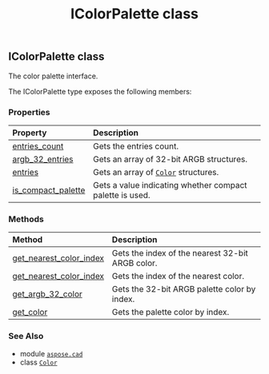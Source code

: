 ﻿---
title: IColorPalette class
second_title: Aspose.CAD for Python via .NET API References
description: 
type: docs
weight: 170
url: /aspose.cad/icolorpalette/
is_root: false
---

## IColorPalette class

The color palette interface.



The IColorPalette type exposes the following members:

### Properties
| Property | Description |
| :- | :- |
| [entries_count](/cad/python-net/aspose.cad/icolorpalette/entries_count) | Gets the entries count. |
| [argb_32_entries](/cad/python-net/aspose.cad/icolorpalette/argb_32_entries) | Gets an array of 32-bit ARGB structures. |
| [entries](/cad/python-net/aspose.cad/icolorpalette/entries) | Gets an array of [`Color`](/cad/python-net/aspose.cad/color) structures. |
| [is_compact_palette](/cad/python-net/aspose.cad/icolorpalette/is_compact_palette) | Gets a value indicating whether compact palette is used. |


### Methods
| Method | Description |
| :- | :- |
| [get_nearest_color_index](/cad/python-net/aspose.cad/icolorpalette/get_nearest_color_index/#int) | Gets the index of the nearest 32-bit ARGB color. |
| [get_nearest_color_index](/cad/python-net/aspose.cad/icolorpalette/get_nearest_color_index/#aspose.cad.Color) | Gets the index of the nearest color. |
| [get_argb_32_color](/cad/python-net/aspose.cad/icolorpalette/get_argb_32_color/#int) | Gets the 32-bit ARGB palette color by index. |
| [get_color](/cad/python-net/aspose.cad/icolorpalette/get_color/#int) | Gets the palette color by index. |



### See Also
* module [`aspose.cad`](..)
* class [`Color`](/cad/python-net/aspose.cad/color)
